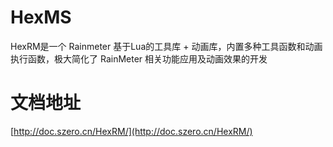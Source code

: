 # HexMS
HexRM是一个 Rainmeter 基于Lua的工具库 + 动画库，内置多种工具函数和动画执行函数，极大简化了 RainMeter 相关功能应用及动画效果的开发

# 文档地址

[http://doc.szero.cn/HexRM/](http://doc.szero.cn/HexRM/)
